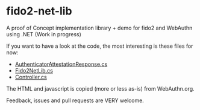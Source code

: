 # fido2-net-lib
A proof of Concept implementation library + demo for fido2 and WebAuthn using .NET (Work in progress)


If you want to have a look at the code, the most interesting is these files for now:

* [AuthenticatorAttestationResponse.cs](https://github.com/abergs/fido2-net-lib/blob/master/fido2-net-lib/AuthenticatorAttestationResponse.cs)
* [Fido2NetLib.cs](https://github.com/abergs/fido2-net-lib/blob/master/fido2-net-lib/Fido2NetLib.cs)
* [Controller.cs](Controller.cs)

The HTML and javascript is copied (more or less as-is) from WebAuthn.org.

Feedback, issues and pull requests are VERY welcome.
